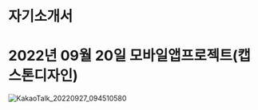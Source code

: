 # 자기소개서
# 2022년 09월 20일 모바일앱프로젝트(캡스톤디자인)
![KakaoTalk_20220927_094510580](https://user-images.githubusercontent.com/101074914/192426219-a32b48b9-c333-4e83-a084-2c62c6b6fe66.gif)
